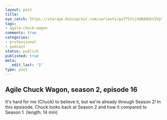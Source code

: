 ```yaml
---
layout: post
title: 
eye_catch: https://storage.buzzsprout.com/variants/guT7SfxjXdN4dbhnZVpYGn22/8d66eb17bb7d02ca4856ab443a78f2148cafbb129f58a3c81282007c6fe24ff2?.jpg
tags:
- agile-chuck-wagon
comments: true
categories:
- professional
- podcast
status: publish
published: true
meta:
  _edit_last: "1"
type: post
---
```


## Agile Chuck Wagon, season 2, episode 16

It's hard for me (Chuck) to believe it, but we're already through Season 2! In this epsisode, Chuck looks back at Season 2 and how it compared to Season 1. (length: 14 min)
